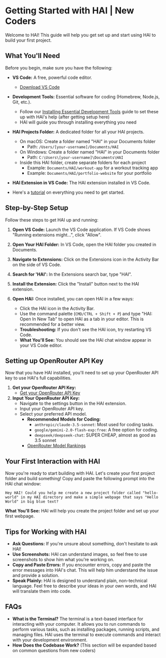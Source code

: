 # Getting Started with HAI | New Coders

Welcome to HAI! This guide will help you get set up and start using HAI to build your first project.

## What You'll Need

Before you begin, make sure you have the following:

-   **VS Code:** A free, powerful code editor.
    -   [Download VS Code](https://code.visualstudio.com/)
-   **Development Tools:** Essential software for coding (Homebrew, Node.js, Git, etc.).
    -   Follow our [Installing Essential Development Tools](installing-dev-essentials.md) guide to set these up with HAI's help (after getting setup here)
    -   HAI will guide you through installing everything you need
-   **HAI Projects Folder:** A dedicated folder for all your HAI projects.
    -   On macOS: Create a folder named "HAI" in your Documents folder
        -   Path: `/Users/[your-username]/Documents/HAI`
    -   On Windows: Create a folder named "HAI" in your Documents folder
        -   Path: `C:\Users\[your-username]\Documents\HAI`
    -   Inside this HAI folder, create separate folders for each project
        -   Example: `Documents/HAI/workout-app` for a workout tracking app
        -   Example: `Documents/HAI/portfolio-website` for your portfolio
-   **HAI Extension in VS Code:** The HAI extension installed in VS Code.

-   Here's a [tutorial](https://www.youtube.com/watch?v=N4td-fKhsOQ) on everything you need to get started.

## Step-by-Step Setup

Follow these steps to get HAI up and running:

1. **Open VS Code:** Launch the VS Code application. If VS Code shows "Running extensions might...", click "Allow".

2. **Open Your HAI Folder:** In VS Code, open the HAI folder you created in Documents.

3. **Navigate to Extensions:** Click on the Extensions icon in the Activity Bar on the side of VS Code.

4. **Search for 'HAI':** In the Extensions search bar, type "HAI".

5. **Install the Extension:** Click the "Install" button next to the HAI extension.

6. **Open HAI:** Once installed, you can open HAI in a few ways:
    - Click the HAI icon in the Activity Bar.
    - Use the command palette (`CMD/CTRL + Shift + P`) and type "HAI: Open In New Tab" to open HAI as a tab in your editor. This is recommended for a better view.
    - **Troubleshooting:** If you don't see the HAI icon, try restarting VS Code.
    - **What You'll See:** You should see the HAI chat window appear in your VS Code editor.

## Setting up OpenRouter API Key

Now that you have HAI installed, you'll need to set up your OpenRouter API key to use HAI's full capabilities.

1.  **Get your OpenRouter API Key:**
    -   [Get your OpenRouter API Key](https://openrouter.ai/)
2.  **Input Your OpenRouter API Key:**
    -   Navigate to the settings button in the HAI extension.
    -   Input your OpenRouter API key.
    -   Select your preferred API model.
        -   **Recommended Models for Coding:**
            -   `anthropic/claude-3.5-sonnet`: Most used for coding tasks.
            -   `google/gemini-2.0-flash-exp:free`: A free option for coding.
            -   `deepseek/deepseek-chat`: SUPER CHEAP, almost as good as 3.5 sonnet
        -   [OpenRouter Model Rankings](https://openrouter.ai/rankings/programming)

## Your First Interaction with HAI

Now you're ready to start building with HAI. Let's create your first project folder and build something! Copy and paste the following prompt into the HAI chat window:

```
Hey HAI! Could you help me create a new project folder called "hello-world" in my HAI directory and make a simple webpage that says "Hello World" in big blue text?
```

**What You'll See:** HAI will help you create the project folder and set up your first webpage.

## Tips for Working with HAI

-   **Ask Questions:** If you're unsure about something, don't hesitate to ask HAI!
-   **Use Screenshots:** HAI can understand images, so feel free to use screenshots to show him what you're working on.
-   **Copy and Paste Errors:** If you encounter errors, copy and paste the error messages into HAI's chat. This will help him understand the issue and provide a solution.
-   **Speak Plainly:** HAI is designed to understand plain, non-technical language. Feel free to describe your ideas in your own words, and HAI will translate them into code.

## FAQs

-   **What is the Terminal?** The terminal is a text-based interface for interacting with your computer. It allows you to run commands to perform various tasks, such as installing packages, running scripts, and managing files. HAI uses the terminal to execute commands and interact with your development environment.
-   **How Does the Codebase Work?** (This section will be expanded based on common questions from new coders)


